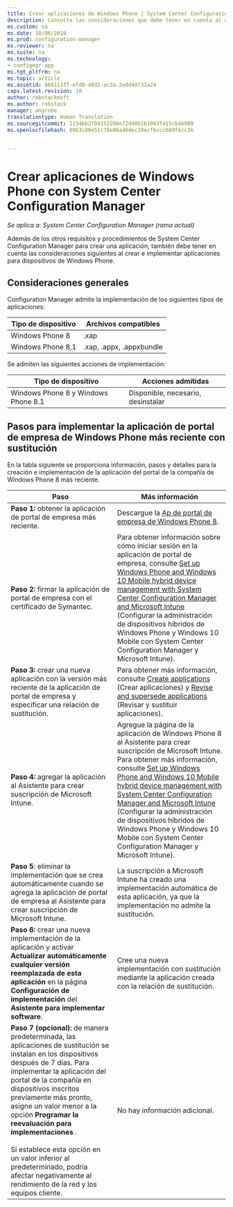 ```yaml
---
title: Crear aplicaciones de Windows Phone | System Center Configuration Manager
description: Consulte las consideraciones que debe tener en cuenta al crear e implementar aplicaciones para dispositivos de Windows Phone.
ms.custom: na
ms.date: 10/06/2016
ms.prod: configuration-manager
ms.reviewer: na
ms.suite: na
ms.technology:
- configmgr-app
ms.tgt_pltfrm: na
ms.topic: article
ms.assetid: 866113ff-efd0-40d2-ac3a-2edd49732a24
caps.latest.revision: 10
author: robstackmsft
ms.author: robstack
manager: angrobe
translationtype: Human Translation
ms.sourcegitcommit: 1134bb2f04152288e72d40b1b1083f415cb4e900
ms.openlocfilehash: 0963c86e51c78e8ba46dec29ecf6ccc669f6cc3b


---
```

# <a name="create-windows-phone-applications-with-system-center-configuration-manager"></a>Crear aplicaciones de Windows Phone con System Center Configuration Manager

*Se aplica a: System Center Configuration Manager (rama actual)*

Además de los otros requisitos y procedimientos de System Center Configuration Manager para crear una aplicación, también debe tener en cuenta las consideraciones siguientes al crear e implementar aplicaciones para dispositivos de Windows Phone.  

## <a name="general-considerations"></a>Consideraciones generales  
 Configuration Manager admite la implementación de los siguientes tipos de aplicaciones:  

|Tipo de dispositivo|Archivos compatibles|  
|-----------------|---------------------|  
|Windows Phone 8|.xap|  
|Windows Phone 8,1|.xap, .appx, .appxbundle|  

 Se admiten las siguientes acciones de implementación:  

|Tipo de dispositivo|Acciones admitidas|  
|-----------------|-----------------------|  
|Windows Phone 8 y Windows Phone 8.1|Disponible, necesario, desinstalar|  

## <a name="steps-to-deploy-the-latest-windows-phone-company-portal-app-with-supersedence"></a>Pasos para implementar la aplicación de portal de empresa de Windows Phone más reciente con sustitución  
 En la tabla siguiente se proporciona información, pasos y detalles para la creación e implementación de la aplicación del portal de la compañía de Windows Phone 8 más reciente.  

|Paso|Más información|  
|----------|----------------------|  
|**Paso 1:** obtener la aplicación de portal de empresa más reciente.|Descargue la [Ap de portal de empresa de Windows Phone 8](http://go.microsoft.com/fwlink/?LinkId=268440).|  
|**Paso 2:** firmar la aplicación de portal de empresa con el certificado de Symantec.|Para obtener información sobre cómo iniciar sesión en la aplicación de portal de empresa, consulte [Set up Windows Phone and Windows 10 Mobile hybrid device management with System Center Configuration Manager and Microsoft Intune](../../mdm/deploy-use/set-up-windows-phone-hybrid-enrollment.md) (Configurar la administración de dispositivos híbridos de Windows Phone y Windows 10 Mobile con System Center Configuration Manager y Microsoft Intune).|  
|**Paso 3:** crear una nueva aplicación con la versión más reciente de la aplicación de portal de empresa y especificar una relación de sustitución.|Para obtener más información, consulte [Create applications](../../apps/deploy-use/create-applications.md) (Crear aplicaciones) y [Revise and supersede applications](../../apps/deploy-use/revise-and-supersede-applications.md) (Revisar y sustituir aplicaciones).|  
|**Paso 4:** agregar la aplicación al Asistente para crear suscripción de Microsoft Intune.|Agregue la página de la aplicación de Windows Phone 8 al Asistente para crear suscripción de Microsoft Intune. Para obtener más información, consulte [Set up Windows Phone and Windows 10 Mobile hybrid device management with System Center Configuration Manager and Microsoft Intune](../../mdm/deploy-use/set-up-windows-phone-hybrid-enrollment.md) (Configurar la administración de dispositivos híbridos de Windows Phone y Windows 10 Mobile con System Center Configuration Manager y Microsoft Intune).|  
|**Paso 5**: eliminar la implementación que se crea automáticamente cuando se agrega la aplicación de portal de empresa al Asistente para crear suscripción de Microsoft Intune.|La suscripción a Microsoft Intune ha creado una implementación automática de esta aplicación, ya que la implementación no admite la sustitución.|  
|**Paso 6:** crear una nueva implementación de la aplicación y activar **Actualizar automáticamente cualquier versión reemplazada de esta aplicación** en la página **Configuración de implementación** del **Asistente para implementar software**.|Cree una nueva implementación con sustitución mediante la aplicación creada con la relación de sustitución.|  
|**Paso 7 (opcional):** de manera predeterminada, las aplicaciones de sustitución se instalan en los dispositivos después de 7 días. Para implementar la aplicación del portal de la compañía en dispositivos inscritos previamente más pronto, asigne un valor menor a la opción **Programar la reevaluación para implementaciones** .<br /><br /> Si establece esta opción en un valor inferior al predeterminado, podría afectar negativamente al rendimiento de la red y los equipos cliente.|No hay información adicional.|  



<!--HONumber=Nov16_HO1-->


